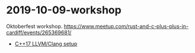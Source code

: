 # 2019-10-09-workshop
Oktoberfest workshop. https://www.meetup.com/rust-and-c-plus-plus-in-cardiff/events/265369681/

- [C++17 LLVM/Clang setup](./cpp_setup.md)